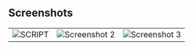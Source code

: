 ## Screenshots

<table>
  <tr>
    <td align="center"><img src="https://collection.cloudinary.com/dznbdyjwy/f586000f2c2dadf46dc93b3e799f067a" alt="SCRIPT"></td>
    <td align="center"><img src="https://collection.cloudinary.com/dznbdyjwy/cf2ce19e50f95e99f44ca86d5a9d2408" alt="Screenshot 2"></td>
    <td align="center"><img src="https://collection.cloudinary.com/dznbdyjwy/57ce5b9c7e056693bb892c8a92b9e84c" alt="Screenshot 3"></td>
  </tr>
</table>

